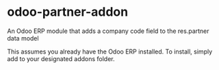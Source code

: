 # odoo-partner-addon
An Odoo ERP module that adds a company code field to the res.partner data model

This assumes you already have the Odoo ERP installed.
To install, simply add to your designated addons folder.
